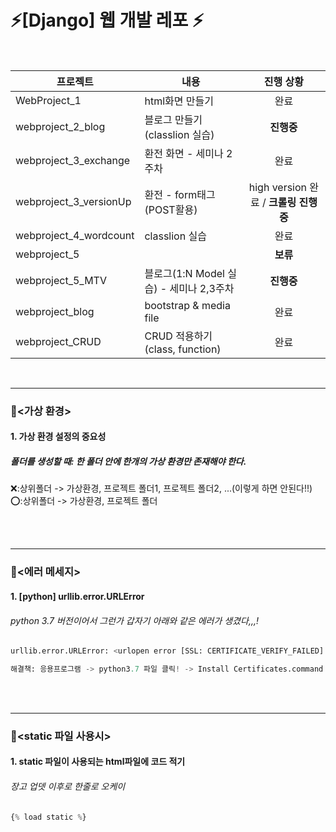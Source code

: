 # ⚡️[Django] 웹 개발 레포 ⚡️

<br/>

|프로젝트|내용|진행 상황|
|------|---|:---:|
|WebProject_1|html화면 만들기|완료|
|webproject_2_blog|블로그 만들기(classlion 실습)|**진행중**|
|webproject_3_exchange|환전 화면 - 세미나 2주차|완료|
|webproject_3_versionUp|환전 - form태그(POST활용)|high version 완료 / **크롤링 진행중**|
|webproject_4_wordcount|classlion 실습|완료|
|webproject_5||**보류**|
|webproject_5_MTV|블로그(1:N Model 실습) - 세미나 2,3주차|**진행중**|
|webproject_blog|bootstrap & media file|완료|
|webproject_CRUD|CRUD 적용하기(class, function)|완료|

<br/>
<hr/>

### 📍<가상 환경>   
#### 1. 가상 환경 설정의 중요성   
##### 폴더를 생성할 때: 한 폴더 안에 한개의 가상 환경만 존재해야 한다.   
❌:상위폴더 -> 가상환경, 프로젝트 폴더1, 프로젝트 폴더2, ...(이렇게 하면 안된다!!)   
⭕️:상위폴더 -> 가상환경, 프로젝트 폴더

<br/>
<br/>
<hr/>

### 📍<에러 메세지> 
#### 1. [python] urllib.error.URLError   
###### python 3.7 버전이어서 그런가 갑자기 아래와 같은 에러가 생겼다,,,!   
```python
urllib.error.URLError: <urlopen error [SSL: CERTIFICATE_VERIFY_FAILED] certificate verify failed: unable to get local issuer certificate (_ssl.c:1076)>
```   
```python
해결책: 응용프로그램 -> python3.7 파일 클릭! -> Install Certificates.command 더블 클릭하여 실행!  
```   
<br/>
<br/>
<hr/>

### 📍<static 파일 사용시>   
#### 1. static 파일이 사용되는 html파일에 코드 적기
###### 장고 업뎃 이후로 한줄로 오케이   
```python   
{% load static %}
```   

